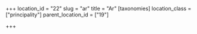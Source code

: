 +++
location_id = "22"
slug = "ar"
title = "Ar"
[taxonomies]
location_class = ["principality"]
parent_location_id = ["19"]

+++


